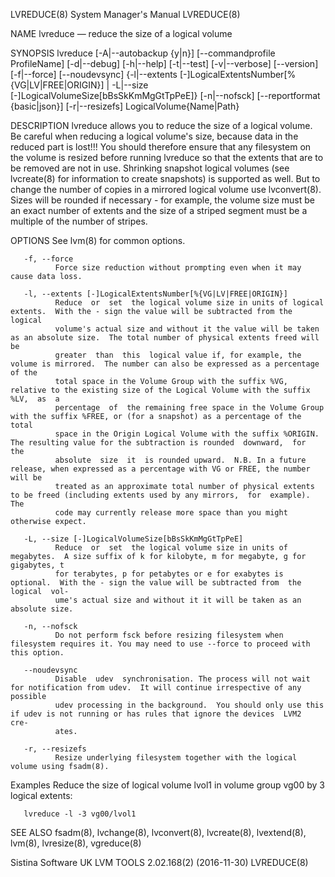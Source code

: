 LVREDUCE(8)                                                   System Manager's Manual                                                  LVREDUCE(8)

NAME
       lvreduce — reduce the size of a logical volume

SYNOPSIS
       lvreduce   [-A|--autobackup   {y|n}]   [--commandprofile  ProfileName]  [-d|--debug]  [-h|--help]  [-t|--test]  [-v|--verbose]  [--version]
       [-f|--force] [--noudevsync] {-l|--extents [-]LogicalExtentsNumber[%{VG|LV|FREE|ORIGIN}] | -L|--size [-]LogicalVolumeSize[bBsSkKmMgGtTpPeE]}
       [-n|--nofsck] [--reportformat {basic|json}] [-r|--resizefs] LogicalVolume{Name|Path}

DESCRIPTION
       lvreduce  allows you to reduce the size of a logical volume.  Be careful when reducing a logical volume's size, because data in the reduced
       part is lost!!!
       You should therefore ensure that any filesystem on the volume is resized before running lvreduce so that the extents that are to be removed
       are not in use.
       Shrinking snapshot logical volumes (see lvcreate(8) for information to create snapshots) is supported as well.  But to change the number of
       copies in a mirrored logical volume use lvconvert(8).
       Sizes will be rounded if necessary - for example, the volume size must be an exact number of extents and the size of a striped segment must
       be a multiple of the number of stripes.

OPTIONS
       See lvm(8) for common options.

       -f, --force
              Force size reduction without prompting even when it may cause data loss.

       -l, --extents [-]LogicalExtentsNumber[%{VG|LV|FREE|ORIGIN}]
              Reduce  or  set  the logical volume size in units of logical extents.  With the - sign the value will be subtracted from the logical
              volume's actual size and without it the value will be taken as an absolute size.  The total number of physical extents freed will be
              greater  than  this  logical value if, for example, the volume is mirrored.  The number can also be expressed as a percentage of the
              total space in the Volume Group with the suffix %VG, relative to the existing size of the Logical Volume with the suffix %LV,  as  a
              percentage  of  the remaining free space in the Volume Group with the suffix %FREE, or (for a snapshot) as a percentage of the total
              space in the Origin Logical Volume with the suffix %ORIGIN.  The resulting value for the subtraction is rounded  downward,  for  the
              absolute  size  it  is rounded upward.  N.B. In a future release, when expressed as a percentage with VG or FREE, the number will be
              treated as an approximate total number of physical extents to be freed (including extents used by any mirrors,  for  example).   The
              code may currently release more space than you might otherwise expect.

       -L, --size [-]LogicalVolumeSize[bBsSkKmMgGtTpPeE]
              Reduce  or  set  the logical volume size in units of megabytes.  A size suffix of k for kilobyte, m for megabyte, g for gigabytes, t
              for terabytes, p for petabytes or e for exabytes is optional.  With the - sign the value will be subtracted from  the  logical  vol‐
              ume's actual size and without it it will be taken as an absolute size.

       -n, --nofsck
              Do not perform fsck before resizing filesystem when filesystem requires it. You may need to use --force to proceed with this option.

       --noudevsync
              Disable  udev  synchronisation. The process will not wait for notification from udev.  It will continue irrespective of any possible
              udev processing in the background.  You should only use this if udev is not running or has rules that ignore the devices  LVM2  cre‐
              ates.

       -r, --resizefs
              Resize underlying filesystem together with the logical volume using fsadm(8).

Examples
       Reduce the size of logical volume lvol1 in volume group vg00 by 3 logical extents:

       lvreduce -l -3 vg00/lvol1

SEE ALSO
       fsadm(8), lvchange(8), lvconvert(8), lvcreate(8), lvextend(8), lvm(8), lvresize(8), vgreduce(8)

Sistina Software UK                                     LVM TOOLS 2.02.168(2) (2016-11-30)                                             LVREDUCE(8)
